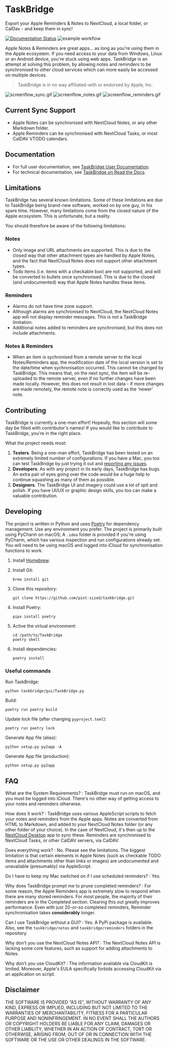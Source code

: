 # TaskBridge

Export your Apple Reminders & Notes to NextCloud, a local folder, or CalDav - and keep them in sync!

[![Documentation Status](https://readthedocs.org/projects/taskbridge/badge/?version=latest)](https://taskbridge.readthedocs.io/en/latest/?badge=latest) ![example workflow](https://github.com/pint-sized/taskbridge/actions/workflows/python-app.yml/badge.svg)

Apple Notes & Reminders are great apps... as long as you're using them in the Apple ecosystem. If you need access to your 
data from Windows, Linux or an Android device, you're stuck using web apps. TaskBridge is an attempt at solving this
problem, by allowing notes and reminders to be synchronised to other cloud services which can more easily be accessed on 
multiple devices. 

> TaskBridge is in no way affiliated-with or endorsed by Apple, Inc.


![screenflow_sync.gif](docs/screenflow_sync.gif)  ![screenflow_notes.gif](docs/screenflow_notes.gif)  ![screenflow_reminders.gif](docs/screenflow_reminders.gif)

## Current Sync Support

- Apple Notes can be synchronised with NextCloud Notes, or any other Markdown folder.
- Apple Reminders can be synchronised with NextCloud Tasks, or most CalDAV VTODO calendars.

## Documentation

- For full user documentation, see [TaskBridge User Documentation](https://docs.taskbridge.app).
- For technical documentation, see [TaskBridge on Read the Docs](https://taskbridge.readthedocs.io).

## Limitations
TaskBridge has several known limitations. Some of these limitations are due to TaskBridge being brand-new software, 
worked on by one guy, in his spare time. However, many limitations come from the closed nature of the Apple ecosystem. 
This is unfortunate, but a reality.

You should therefore be aware of the following limitations:

### Notes
- Only image and URL attachments are supported. This is due to the closed way that other attachment types are handled by Apple Notes, and the fact that NextCloud Notes does not support other attachment types.
- Todo items (i.e. items with a checkable box) are not supported, and will be converted to bullets once synchronised. This is due to the closed (and undocumented) way that Apple Notes handles these items.

### Reminders
- Alarms do not have time zone support.
- Although alarms are synchronised to NextCloud, the NextCloud Notes app will not display reminder messages. This is not a TaskBridge limitation.
- Additional notes added to reminders are synchronised, but this does not include attachments.

### Notes & Reminders
- When an item is sychronised from a remote server to the local Notes/Reminders app, the modification date of the local version is set to the date/time when sychronisation occurred. This cannot be changed by TaskBridge. This means that, on the next sync, the item will be re-uploaded to the remote server, even if no further changes have been made locally. However, this does not result in lost data - if more changes are made remotely, the remote note is correctly used as the ‘newer’ note.

## Contributing

TaskBridge is currently a one-man effort! Hopeully, this section will some day be filled with contributor's names! If you 
would like to contribute to TaskBridge, you're in the right place. 

What the project needs most:

1. **Testers**. Being a one-man effort, TaskBridge has been tested on an extremely limited number of configurations. If you
have a Mac, you too can test TaskBridge by just trying it out and [reporting any issues](https://github.com/pint-sized/taskbridge/issues).
2. **Developers**. As with any project in its early days, TaskBridge has bugs. An extra pair of eyes going over the code 
would be a huge help to continue squashing as many of them as possible. 
3. **Designers**. The TaskBridge UI and imagery could use a lot of spit and polish. If you have UI/UX or graphic design skills,
you too can make a valuable contribution.

## Developing
The project is written in Python and uses [Poetry](https://python-poetry.org) for dependency management.
Use any environment you prefer. The project is primarily built using PyCharm on macOS; A `.idea` folder is provided 
if you're using PyCharm, which has various inspection and run configurations already set. You will need to be using macOS 
and logged into iCloud for synchronisation functions to work.

1.  Install [Homebrew](https://brew.sh/).

2. Install Git:

       brew install git

3. Clone this repository:

       git clone https://github.com/pint-sized/taskbridge.git

4. Install Poetry:

       pipx install poetry

5. Active the virtual environment:

       cd /path/to/TaskBridge
       poetry shell

6. Install dependencies:

       poetry install

### Useful commands

Run TaskBridge: 

    python taskbridge/gui/TaskBridge.py

Build:

    poetry run poetry build

Update lock file (after changing `pyproject.toml`):

    poetry run poetry lock

Generate App file (alias):

    python setup.py py2app -A

Generate App file (production):

    python setup.py py2app

## FAQ

What are the System Requirements?
: TaskBridge must run on macOS, and you must be logged into iCloud. There's no other way of getting access to your notes and 
reminders otherwise.

How does it work?
: TaskBridge uses various AppleScript scripts to fetch your notes and reminders from the Apple apps. Notes are converted 
from HTML to Markdown, and added to your NextCloud Notes folder (or any other folder of your choice). In the case of NextCloud, 
it's then up to the [NextCloud Desktop](https://nextcloud.com/install/) app to sync these. Reminders are synchronised to NextCloud 
Tasks, or other CalDAV servers, via CalDAV.

Does everything work?
: No. Please see the limitations. The biggest limitation is that certain elements in Apple Notes (such as checkable TODO 
items and attachments other than links or images) are undocumented and unavailable (presumably) via AppleScript.

Do I have to keep my Mac switched on if I use scheduled reminders?
: Yes.

Why does TaskBridge prompt me to prune completed reminders?
: For some reason, the Apple Reminders app is extremely slow to respond when there are many stored reminders. For most people, 
the majority of their reminders are in the Completed section. Clearing this out greatly improves performance. Even with just 20-or-so 
completed reminders, Reminder synchronisation takes **considerably** longer.

Can I use TaskBridge without a GUI?
: Yes. A PyPi package is available. Also, see the `taskbridge/notes` and `taskbridge/reminders` folders in the repository.

Why don't you use the NextCloud Notes API?
: The NextCloud Notes API is lacking some core features, such as support for adding attachments to Notes.

Why don't you use CloudKit?
: The information available via CloudKit is limited. Moreover, Apple's EULA specifically forbids accessing CloudKit via an 
application on script.


## Disclaimer

THE SOFTWARE IS PROVIDED “AS IS”, WITHOUT WARRANTY OF ANY KIND, EXPRESS OR IMPLIED, INCLUDING BUT NOT LIMITED TO THE WARRANTIES OF MERCHANTABILITY, FITNESS FOR A PARTICULAR PURPOSE AND NONINFRINGEMENT. IN NO EVENT SHALL THE AUTHORS OR COPYRIGHT HOLDERS BE LIABLE FOR ANY CLAIM, DAMAGES OR OTHER LIABILITY, WHETHER IN AN ACTION OF CONTRACT, TORT OR OTHERWISE, ARISING FROM, OUT OF OR IN CONNECTION WITH THE SOFTWARE OR THE USE OR OTHER DEALINGS IN THE SOFTWARE.

 